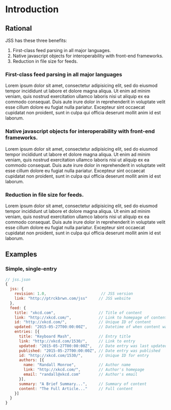 # Introduction

## Rational

JSS has these three benefits:

1. First-class feed parsing in all major languages.
2. Native javascript objects for interoperability with front-end frameworks.
3. Reduction in file size for feeds.

### First-class feed parsing in all major languages

Lorem ipsum dolor sit amet, consectetur adipisicing elit, sed do eiusmod tempor incididunt ut labore et dolore magna aliqua. Ut enim ad minim veniam, quis nostrud exercitation ullamco laboris nisi ut aliquip ex ea commodo consequat. Duis aute irure dolor in reprehenderit in voluptate velit esse cillum dolore eu fugiat nulla pariatur. Excepteur sint occaecat cupidatat non proident, sunt in culpa qui officia deserunt mollit anim id est laborum.

### Native javascript objects for interoperability with front-end frameworks.

Lorem ipsum dolor sit amet, consectetur adipisicing elit, sed do eiusmod tempor incididunt ut labore et dolore magna aliqua. Ut enim ad minim veniam, quis nostrud exercitation ullamco laboris nisi ut aliquip ex ea commodo consequat. Duis aute irure dolor in reprehenderit in voluptate velit esse cillum dolore eu fugiat nulla pariatur. Excepteur sint occaecat cupidatat non proident, sunt in culpa qui officia deserunt mollit anim id est laborum.

### Reduction in file size for feeds.

Lorem ipsum dolor sit amet, consectetur adipisicing elit, sed do eiusmod tempor incididunt ut labore et dolore magna aliqua. Ut enim ad minim veniam, quis nostrud exercitation ullamco laboris nisi ut aliquip ex ea commodo consequat. Duis aute irure dolor in reprehenderit in voluptate velit esse cillum dolore eu fugiat nulla pariatur. Excepteur sint occaecat cupidatat non proident, sunt in culpa qui officia deserunt mollit anim id est laborum.

## Examples

### Simple, single-entry

```javascript
// jss.json
{
  jss: {
    revision: 1.0,                        // JSS version
    link: "http://ptrckbrwn.com/jss"     // JSS website
  },
  feed: {
    title: "xkcd.com",                   // Title of content
    link: "http://xkcd.com/",            // Link to homepage of content
    id: "http://xkcd.com/",              // Unique ID of content
    updated: "2015-05-27T00:00:00Z",     // Datetime of when content was last updated
    entries: [{
      title: "Keyboard Mash",            // Entry title
      link: "http://xkcd.com/1530/",     // Link to entry
      updated: "2015-05-27T00:00:00Z",   // Date entry was last updated
      published: "2015-05-27T00:00:00Z", // Date entry was published
      id: "http://xkcd.com/1530/",       // Unique ID for entry
      authors: [{
        name: "Randall Monroe",          // Author name
        link: "http://xkcd.com/",        // Author's homepage
        email: "randall@xkcd.com"        // Author's email
      }],
      summary: "A Brief Summary...",     // Summary of content
      content: "The Full Article..."     // Full content
    }]
  }
}
```
